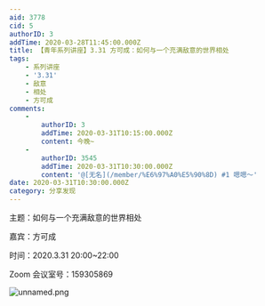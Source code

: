 ```yaml
---
aid: 3778
cid: 5
authorID: 3
addTime: 2020-03-28T11:45:00.000Z
title: 【青年系列讲座】3.31 方可成：如何与一个充满敌意的世界相处
tags:
    - 系列讲座
    - '3.31'
    - 敌意
    - 相处
    - 方可成
comments:
    -
        authorID: 3
        addTime: 2020-03-31T10:15:00.000Z
        content: 今晚~
    -
        authorID: 3545
        addTime: 2020-03-31T10:30:00.000Z
        content: '@[无名](/member/%E6%97%A0%E5%90%8D) #1 嗯嗯～'
date: 2020-03-31T10:30:00.000Z
category: 分享发现
---
```


主题：如何与一个充满敌意的世界相处

嘉宾：方可成

时间：2020.3.31 20:00~22:00

Zoom 会议室号：159305869

![unnamed.png](https://i.loli.net/2020/03/28/uo8rKmJVRyDO7Nw.png)
